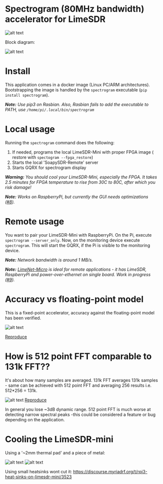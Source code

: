# Spectrogram (80MHz bandwidth) accelerator for LimeSDR

![alt text](https://github.com/gasparka/realtime_spectrogram/blob/master/doc/demo.gif "Demo")

Block diagram:

![alt text](https://github.com/gasparka/realtime_spectrogram/blob/master/doc/diagram.bmp "Diagram")

# Install

This application comes in a docker image (Linux PC/ARM architectures). 
Bootstrapping the image is handled by the ``spectrogram`` executable (```pip install spectrogram```).

_**Note:** Use pip3 on Rasbian. Also, Rasbian fails to add the executable to PATH, use ```/home/pi/.local/bin/spectrogram```_

# Local usage 

Running the ```spectrogram``` command does the following:
1. If needed, programs the local LimeSDR-Mini with proper FPGA image ( restore with  ``spectogram --fpga_restore``)
2. Starts the local 'SoapySDR-Remote' server
3. Starts GQRX for spectrogram display

_**Warning:** You should cool your LimeSDR-Mini, especially the FPGA. It takes 2.5 minutes for FPGA temperature to rise from 30C to 80C, after which you risk damage!_

_**Note:** Works on RaspberryPi, but currently the GUI needs optimizations ([#8](https://github.com/gasparka/spectrogram/issues/8))._


# Remote usage

You want to pair your LimeSDR-Mini with RaspberryPi. On the Pi, execute ```spectrogram --server_only```.
Now, on the monitoring device execute ```spectrogram```. This will start the GQRX, if the Pi is visible to the monitoring device.

_**Note:** Network bandwidth is around 1 MB/s._

_**Note:** [LimeNet-Micro](https://www.crowdsupply.com/lime-micro/limenet-micro) is ideal for remote applications - it has LimeSDR, RaspberryPi and power-over-ethernet on single board. Work in progress ([#9](https://github.com/gasparka/spectrogram/issues/9))._


# Accuracy vs floating-point model

This is a fixed-point accelerator, accuracy against the floating-point model has been verified.


![alt text](https://github.com/gasparka/spectrogram/blob/master/doc/fix_vs_float.png)

[Reproduce](https://github.com/gasparka/pyha/blob/develop/pyha/applications/spectrogram_limesdr/spectrogram_limesdr.ipynb)

# How is 512 point FFT comparable to 131k FFT??
It's about how many samples are averaged. 131k FFT averages 131k samples - same can be achieved with 512 point FFT and averaging 256 results i.e. 512*256 = 131k.

![alt text](https://github.com/gasparka/spectrogram/blob/master/doc/131k_vs_512.png)
[Reproduce](https://github.com/gasparka/spectrogram/blob/master/doc/131k_vs_512.ipynb)

In general you lose ~3dB dynamic range. 512 point FFT is much worse at detecting narrow spectral peaks -this could be considered a feature or bug depending on the application.

# Cooling the LimeSDR-mini

Using a '~2mm thermal pad' and a piece of metal:

![alt text](https://github.com/gasparka/realtime_spectrogram/blob/master/doc/IMG_9411.JPG)
![alt text](https://github.com/gasparka/realtime_spectrogram/blob/master/doc/IMG_9408.JPG)

Using small heatsinks wont cut it:
https://discourse.myriadrf.org/t/rpi3-heat-sinks-on-limesdr-mini/3523